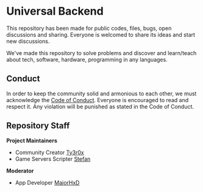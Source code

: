 # Universal Backend

This repository has been made for public codes, files, bugs, open discussions and sharing.
Everyone is welcomed to share its ideas and start new discussions.

We've made this repository to solve problems and discover and learn/teach about tech, software, hardware, programming in any languages.

Conduct
-------

In order to keep the community solid and armonious to each other, we must acknowledge the [Code of Conduct](https://github.com/Stefan031/Universal-Backend/blob/main/CODE_OF_CONDUCT.md). Everyone is encouraged to read and respect it. Any violation will be punished as stated in the Code of Conduct.

Repository Staff
-------

**Project Maintainers**
- Community Creator [Ty3r0x](https://ty3r0x.neocities.org)
- Game Servers Scripter [Stefan](https://github.com/Stefan031)

**Moderator**
- App Developer [MajorHxD](https://github.com/MajorHxD)

